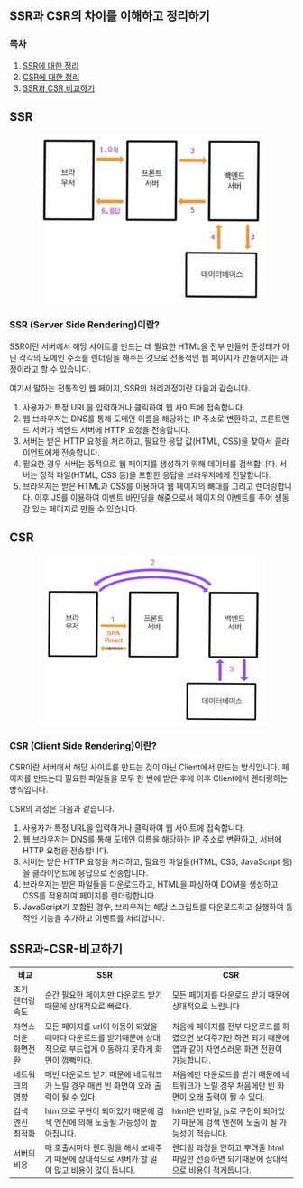 ## SSR과 CSR의 차이를 이해하고 정리하기

### 목차

1. [SSR에 대한 정리](#SSR)
2. [CSR에 대한 정리](#CSR)
3. [SSR과 CSR 비교하기](#SSR과-CSR-비교하기)

## SSR

<p align="center">
    <img src ="./img/ssr.png" width=400 height=300>
</p>

### SSR (Server Side Rendering)이란?

SSR이란 서버에서 해당 사이트를 만드는 데 필요한 HTML을 전부 만들어 준상태가 아닌 각각의 도메인 주소를 렌더링을 해주는 것으로 전통적인 웹 페이지가 만들어지는 과정이라고 할 수 있습니다.

여기서 말하는 전통적인 웹 페이지, SSR의 처리과정이란 다음과 같습니다.

1. 사용자가 특정 URL을 입력하거나 클릭하여 웹 사이트에 접속합니다.
2. 웹 브라우저는 DNS를 통해 도메인 이름을 해당하는 IP 주소로 변환하고, 프론트엔드 서버가 백엔드 서버에 HTTP 요청을 전송합니다.
3. 서버는 받은 HTTP 요청을 처리하고, 필요한 응답 값(HTML, CSS)을 찾아서 클라이언트에게 전송합니다.
4. 필요한 경우 서버는 동적으로 웹 페이지를 생성하기 위해 데이터를 검색합니다.
   서버는 정적 파일(HTML, CSS 등)을 포함한 응답을 브라우저에게 전달합니다.
5. 브라우저는 받은 HTML과 CSS를 이용하여 웹 페이지의 뼈대를 그리고 렌더링합니다. 이후 JS를 이용하여 이벤트 바인딩을 해줌으로서 페이지의 이벤트를 주어 생동감 있는 페이지로 만들 수 있습니다.

## CSR

<p align="center">
    <img src ="./img/csr.png" width=400 height=300>
</p>

### CSR (Client Side Rendering)이란?

CSR이란 서버에서 해당 사이트를 만드는 것이 아닌 Client에서 만드는 방식입니다. 페이지를 만드는데 필요한 파일들을 모두 한 번에 받은 후에 이후 Client에서 렌더링하는 방식입니다.

CSR의 과정은 다음과 같습니다.

1. 사용자가 특정 URL을 입력하거나 클릭하여 웹 사이트에 접속합니다.
2. 웹 브라우저는 DNS를 통해 도메인 이름을 해당하는 IP 주소로 변환하고, 서버에 HTTP 요청을 전송합니다.
3. 서버는 받은 HTTP 요청을 처리하고, 필요한 파일들(HTML, CSS, JavaScript 등)을 클라이언트에 응답으로 전송합니다.
4. 브라우저는 받은 파일들을 다운로드하고, HTML을 파싱하여 DOM을 생성하고 CSS를 적용하여 페이지를 렌더링합니다.
5. JavaScript가 포함된 경우, 브라우저는 해당 스크립트를 다운로드하고 실행하여 동적인 기능을 추가하고 이벤트를 처리합니다.

## SSR과-CSR-비교하기

<p align="center">
<table>
    <tr>
        <th>
        비교
        </th>
        <th>
        SSR
        </th>
        <th>
        CSR
        </th>   
    </tr>
    <tr>
        <td>초기 렌더링 속도</td>
        <td>순간 필요한 페이지만 다운로드 받기 때문에 상대적으로 빠르다.</td>
        <td>모든 페이지를 다운로드 받기 때문에 상대적으로 느립니다</td>
    </tr>
    <tr>
        <td>자연스러운 화면전환</td>
        <td>모든 페이지를 url이 이동이 되었을 때마다 다운로드를 받기때문에 상대적으로 부드럽게 이동하지 못하게 화면이 껌뻑인다.</td>
        <td>처음에 페이지를 전부 다운로드를 하였으면 보여주기만 하면 되기 때문에 앱과 같이 자연스러운 화면 전환이 가능합니다.</td>
    </tr>
    <tr>
        <td>네트워크의 영향</td>
        <td>매번 다운로드 받기 때문에 네트워크가 느릴 경우 매번 빈 화면이 오래 출력이 될 수 있다.</td>
        <td>처음에만 다운로드를 받기 때문에 네트워크가 느릴 경우 처음에만 빈 화면이 오래 출력이 될 수 있다.</td>
    </tr>
    <tr>
        <td>검색 엔진 최적화</td>
        <td>html으로 구현이 되어있기 때문에 검색 엔진에 의해 노출될 가능성이 높아집니다.</td>
        <td>html은 빈파일, js로 구현이 되어있기 때문에 검색 엔진에 노출이 될 가능성이 적습니다.</td>
    </tr>
    <tr>
        <td>서버의 비용</td>
        <td>매 호출시마다 렌더링을 해서 보내주기 때문에 상대적으로 서버가 할 일이 많고 비용이 많이 듭니다.</td>
        <td>렌더링 과정을 안하고 뿌려줄 html 파일만 전송하면 되기때문에 상대적으로 비용이 적게듭니다.</td>
    </tr>
</table>
</p>